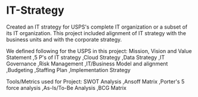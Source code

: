 # IT-Strategy
Created an IT strategy for USPS's complete IT organization or a subset of its IT organization. This project included alignment of IT strategy with the business units and with the corporate strategy.

We defined following for the USPS in this project:
Mission, Vision and Value Statement
,5 P's of IT strategy
,Cloud Strategy
,Data Strategy
,IT Governance
,Risk Management 
,IT/Business Model and alignment 
,Budgeting 
,Staffing Plan 
,Implementation Strategy


Tools/Metrics used for Project:
 SWOT Analysis
,Ansoff Matrix
,Porter's 5 force analysis
,As-Is/To-Be Analysis 
,BCG Matrix
